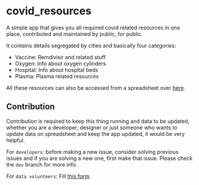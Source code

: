# covid_resources

A simple app that gives you all required covid related resources in one place, contributed and maintained by public, for public.

It contains details segregated by cities and basically four categories:

- Vaccine: Remdivisir and related stuff
- Oxygen: Info about oxygen cylinders
- Hospital: Info about hospital beds
- Plasma: Plasma related resources

All these resources can also be accessed from a spreadsheet over [here](https://docs.google.com/spreadsheets/d/1T5kSK1sdsXPHPqdpucIyA6-oBBm2ySILIAYYPX7DgYc).

## Contribution

Contribution is required to keep this thing running and data to be updated, whether you are a developer, designer or just someone who wants to update data on spreadsheet and keep the app updated, it would be very helpful.

For `developers`: before making a new issue, consider solving previous issues and if you are solving a new one, first make that issue.
Please check the `dev` branch for more info.

For `data volunteers`: Fill [this form](https://forms.gle/xtdjM3E1dHLKpniA8).
